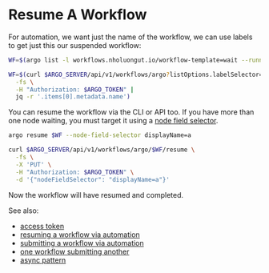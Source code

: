 # Resume A Workflow

For automation, we want just the name of the workflow, we can use labels to get just this our suspended workflow:

```sh
WF=$(argo list -l workflows.nholuongut.io/workflow-template=wait --running -o name)
```

```sh
WF=$(curl $ARGO_SERVER/api/v1/workflows/argo?listOptions.labelSelector=workflows.nholuongut.io/workflow-template=wait,\!workflows.nholuongut.io/completed \
  -fs \
  -H "Authorization: $ARGO_TOKEN" |
  jq -r '.items[0].metadata.name')
```

You can resume the workflow via the CLI or API too. If you have more than one node waiting, you must target it using a [node field selector](node-field-selector.md).

````sh
argo resume $WF --node-field-selector displayName=a
````

```sh
curl $ARGO_SERVER/api/v1/workflows/argo/$WF/resume \
  -fs \
  -X 'PUT' \
  -H "Authorization: $ARGO_TOKEN" \
  -d '{"nodeFieldSelector": "displayName=a"}' 
```

Now the workflow will have resumed and completed.

See also:

* [access token](access-token.md)
* [resuming a workflow via automation](resuming-workflow-via-automation.md)
* [submitting a workflow via automation](submit-workflow-via-automation.md)
* [one workflow submitting another](workflow-submitting-workflow.md)
* [async pattern](async-pattern.md)
